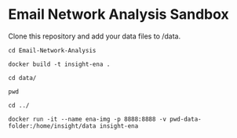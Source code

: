 # Email Network Analysis Sandbox 

Clone this repository and add your data files to /data.

`cd Email-Network-Analysis`

`docker build -t insight-ena .`

`cd data/`

`pwd`

`cd ../`

`docker run -it --name ena-img -p 8888:8888 -v pwd-data-folder:/home/insight/data insight-ena` 

